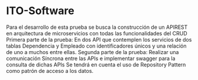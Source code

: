 # ITO-Software
Para el desarrollo de esta prueba se busca la construcción de un APIREST en arquitectura de
microservicios con todas las funcionalidades del CRUD
Primera parte de la prueba:
En dos API que contemplen los servicios de dos tablas Dependencia y Empleado con identificadores
únicos y una relación de uno a muchos entre ellas.
Segunda parte de la prueba:
Realizar una comunicación Síncrona entre las APIs e implementar swagger para la consulta de dichas
APIs
Se tendrá en cuenta el uso de Repository Pattern como patrón de acceso a los datos.
